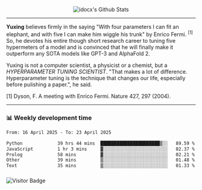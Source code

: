<div align="center">
    <img align="center" src="https://github-readme-stats.vercel.app/api?username=idocx&show_icons=true&count_private=true&hide_border=true" alt="idocx's Github Stats"></img>
</div>

---

**Yuxing** believes firmly in the saying "With four parameters I can fit an elephant, and with five I can make him wiggle his trunk" by Enrico Fermi. <sup>[1]</sup> So, he devotes his entire though short research career to tuning five hypermeters of a model and is convinced that he will finally make it outperform any SOTA models like GPT-3 and AlphaFold 2.

Yuxing is not a computer scientist, a physicist or a chemist, but a *HYPERPARAMETER TUNING SCIENTIST*. "That makes a lot of difference. Hyperparameter tuning is the technique that changes our life, especially before pulishing a paper.", he said.

[1] Dyson, F. A meeting with Enrico Fermi. Nature 427, 297 (2004).


---

### 📊 Weekly development time
<!--START_SECTION:waka-->

```txt
From: 16 April 2025 - To: 23 April 2025

Python             39 hrs 44 mins  ██████████████████████▒░░   89.59 %
JavaScript         1 hr 3 mins     ▓░░░░░░░░░░░░░░░░░░░░░░░░   02.37 %
Prolog             58 mins         ▓░░░░░░░░░░░░░░░░░░░░░░░░   02.21 %
Other              39 mins         ▒░░░░░░░░░░░░░░░░░░░░░░░░   01.48 %
Text               35 mins         ▒░░░░░░░░░░░░░░░░░░░░░░░░   01.33 %
```

<!--END_SECTION:waka-->

### 

![Visitor Badge](https://visitor-badge.laobi.icu/badge?page_id=idocx.idocx)